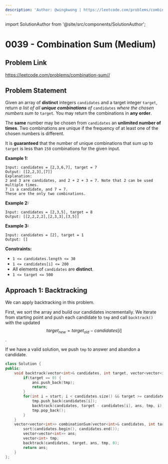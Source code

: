```yaml
---
description: 'Author: @wingkwong | https://leetcode.com/problems/combination-sum/'
---
```


import SolutionAuthor from '@site/src/components/SolutionAuthor';

# 0039 - Combination Sum (Medium)

## Problem Link

https://leetcode.com/problems/combination-sum//

## Problem Statement

Given an array of **distinct** integers `candidates` and a target integer `target`, return _a list of all **unique combinations** of_ `candidates` _where the chosen numbers sum to_ `target`_._ You may return the combinations in **any order**.

The **same** number may be chosen from `candidates` an **unlimited number of times**. Two combinations are unique if the frequency of at least one of the chosen numbers is different.

It is **guaranteed** that the number of unique combinations that sum up to `target` is less than `150` combinations for the given input.

**Example 1:**

```
Input: candidates = [2,3,6,7], target = 7
Output: [[2,2,3],[7]]
Explanation:
2 and 3 are candidates, and 2 + 2 + 3 = 7. Note that 2 can be used multiple times.
7 is a candidate, and 7 = 7.
These are the only two combinations.
```

**Example 2:**

```
Input: candidates = [2,3,5], target = 8
Output: [[2,2,2,2],[2,3,3],[3,5]]
```

**Example 3:**

```
Input: candidates = [2], target = 1
Output: [] 
```

**Constraints:**

* `1 <= candidates.length <= 30`
* `1 <= candidates[i] <= 200`
* All elements of `candidates` are **distinct**.
* `1 <= target <= 500`

## Approach 1: Backtracking

We can apply backtracking in this problem.

First, we sort the array and build our candidates incrementally. We iterate from starting point and  push each candidate to `tmp` and call `backtrack()` with the updated  $$target_{new} = target_{old} - candidates[i]$$.

If we have a valid solution, we push `tmp` to answer and abandon a candidate.

<SolutionAuthor name="@wingkwong"/>

```cpp
class Solution {
public:
    void backtrack(vector<int>& candidates, int target, vector<vector<int>>& ans, vector<int>& tmp, int start) {
        if(target == 0) {
            ans.push_back(tmp);
            return;
        }
        for(int i = start; i < candidates.size() && target >= candidates[i]; i++){
            tmp.push_back(candidates[i]);
            backtrack(candidates, target - candidates[i], ans, tmp, i);
            tmp.pop_back();
        }
    }
    vector<vector<int>> combinationSum(vector<int>& candidates, int target) {
        sort(candidates.begin(), candidates.end());
        vector<vector<int>> ans;
        vector<int> tmp;
        backtrack(candidates, target, ans, tmp, 0);
        return ans;
    }
};
```

